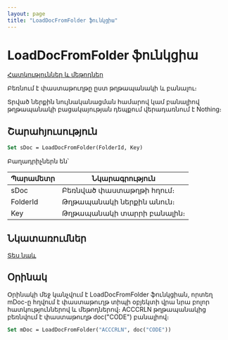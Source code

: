 ```yaml
---
layout: page
title: "LoadDocFromFolder ֆունկցիա"
---
```


# LoadDocFromFolder ֆունկցիա
[Հատկություններ և մեթոդներ](../../Asdoc.md)

Բեռնում է փաստաթուղթը ըստ թղթապանակի և բանալու։

Տրված ներքին նույնականացման համարով կամ բանալիով թղթապանակի բացակայության դեպքում վերադառնում է Nothing։

## Շարահյուսություն

``` vb
Set sDoc = LoadDocFromFolder(FolderId, Key)
```

Բաղադրիչներն են՝

| Պարամետր | Նկարագրություն |
|--|--|
| sDoc | Բեռնված փաստաթղթի հղում։ |
| FolderId | Թղթապանակի ներքին անուն։ |
| Key | Թղթապանակի տարրի բանալին։ |

## Նկատառումներ

[Տես նաև](../../../constructors.html)

## Օրինակ 

Օրինակի մեջ կանչվում է LoadDocFromFolder ֆունկցիան, որտեղ mDoc-ը հղվում է փաստաթուղթ տիպի օբյեկտի վրա նրա բոլոր հատկություններով և մեթոդներով։
ACCCRLN թղթապանակից բեռնվում է փաստաթուղթ doc("CODE") բանալիով։

``` vb
Set mDoc = LoadDocFromFolder("ACCCRLN", doc("CODE"))
```
